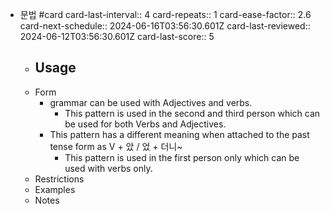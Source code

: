 - 문법 #card
  card-last-interval:: 4
  card-repeats:: 1
  card-ease-factor:: 2.6
  card-next-schedule:: 2024-06-16T03:56:30.601Z
  card-last-reviewed:: 2024-06-12T03:56:30.601Z
  card-last-score:: 5
	- Usage
		-
	- Form
		- grammar can be used with Adjectives and verbs.
			- This pattern is used in the second and third person which can be used for both Verbs and Adjectives.
		- This pattern has a different meaning when attached to the past tense form as V + 았 / 었 + 더니~
			- This pattern is used in the first person only which can be used with verbs only.
	- Restrictions
	- Examples
	- Notes